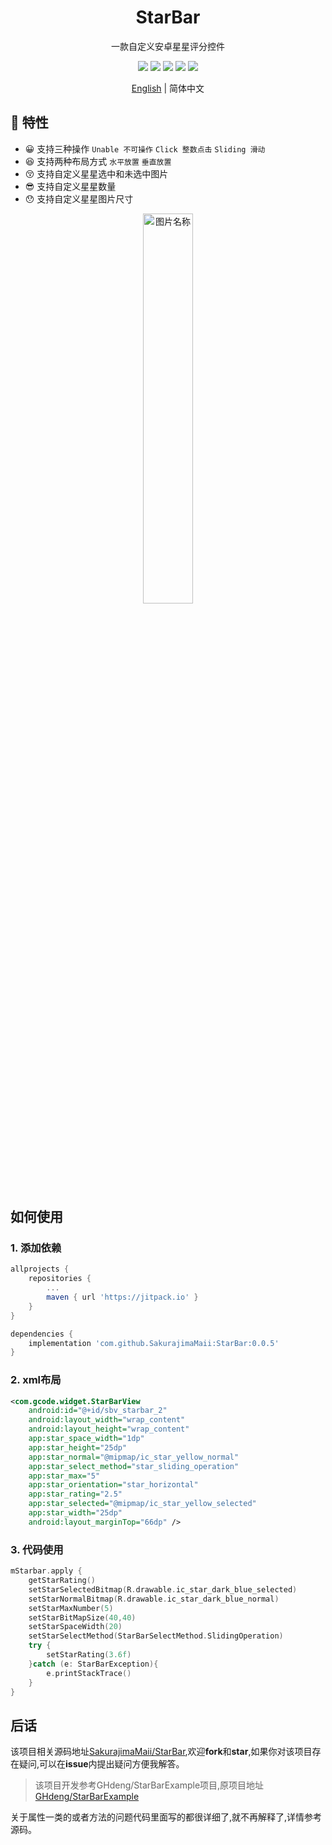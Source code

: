 <h1 align="center">StarBar</h1>

<p align="center">一款自定义安卓星星评分控件</p>

<p align="center">
<img src="https://img.shields.io/badge/compile%20sdk%20version-31-blue"/>
<img src="https://img.shields.io/badge/min%20sdk%20version-23-yellowgreen"/>
<img src="https://img.shields.io/badge/target%20sdk%20version-31-orange"/>
<img src="https://img.shields.io/badge/jdk%20version-11-%2300b894"/>
<img src="https://jitpack.io/v/SakurajimaMaii/StarBar.svg">
</p>

<div align="center"><a href="https://github.com/SakurajimaMaii/StarBar/blob/master/README.md">English</a> | 简体中文 </div>

## 💫 特性

- 😀 支持三种操作 `Unable 不可操作` `Click 整数点击` `Sliding 滑动`
- 😆 支持两种布局方式 `水平放置` `垂直放置`
- 😚 支持自定义星星选中和未选中图片
- 😎 支持自定义星星数量
- 😯 支持自定义星星图片尺寸

<div align="center"><img src="https://img-blog.csdnimg.cn/7e5c8446968646e5876ffc39213f6eee.gif" width = "40%" alt="图片名称" /></div>

## 如何使用

### 1. 添加依赖

```groovy
allprojects {
    repositories {
        ...
        maven { url 'https://jitpack.io' }
    }
}
```

```groovy
dependencies {
    implementation 'com.github.SakurajimaMaii:StarBar:0.0.5'
}
```

### 2. xml布局

```xml
<com.gcode.widget.StarBarView
    android:id="@+id/sbv_starbar_2"
    android:layout_width="wrap_content"
    android:layout_height="wrap_content"
    app:star_space_width="1dp"
    app:star_height="25dp"
    app:star_normal="@mipmap/ic_star_yellow_normal"
    app:star_select_method="star_sliding_operation"
    app:star_max="5"
    app:star_orientation="star_horizontal"
    app:star_rating="2.5"
    app:star_selected="@mipmap/ic_star_yellow_selected"
    app:star_width="25dp"
    android:layout_marginTop="66dp" />
```

### 3. 代码使用

```kotlin
mStarbar.apply {
    getStarRating()
    setStarSelectedBitmap(R.drawable.ic_star_dark_blue_selected)
    setStarNormalBitmap(R.drawable.ic_star_dark_blue_normal)
    setStarMaxNumber(5)
    setStarBitMapSize(40,40)
    setStarSpaceWidth(20)
    setStarSelectMethod(StarBarSelectMethod.SlidingOperation)
    try {
        setStarRating(3.6f)
    }catch (e: StarBarException){
        e.printStackTrace()
    }
}
```

## 后话

该项目相关源码地址[SakurajimaMaii/StarBar](https://github.com/SakurajimaMaii/StarBar),欢迎**fork**和**star**,如果你对该项目存在疑问,可以在**issue**内提出疑问方便我解答。
> 该项目开发参考GHdeng/StarBarExample项目,原项目地址[GHdeng/StarBarExample](https://github.com/GHdeng/StarBarExample)

关于属性一类的或者方法的问题代码里面写的都很详细了,就不再解释了,详情参考源码。